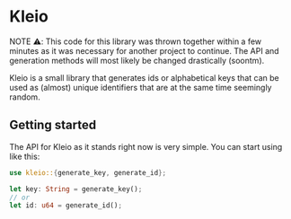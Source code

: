 # Kleio

NOTE ⚠️: This code for this library was thrown together within a few minutes as it was necessary for another project to continue. The API and generation methods will most likely be changed drastically (soontm).

Kleio is a small library that generates ids or alphabetical keys that can be used as (almost) unique identifiers that are at the same time seemingly random.

## Getting started
The API for Kleio as it stands right now is very simple. You can start using like this:

```rust
use kleio::{generate_key, generate_id};

let key: String = generate_key();
// or
let id: u64 = generate_id();
```
